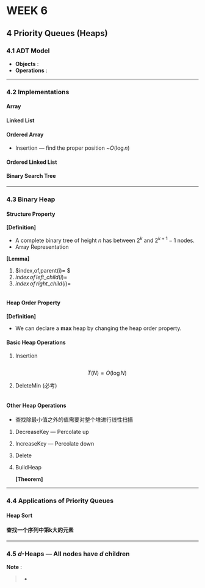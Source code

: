 # WEEK 6

## 4 Priority Queues (Heaps)

### 4.1 ADT Model

- **Objects** :
- **Operations** :

---

### 4.2 Implementations

#### Array

#### Linked List 

#### Ordered Array

- Insertion — find the proper position ~$O(\log n)$

#### Ordered Linked List

#### Binary Search Tree

---

### 4.3 Binary Heap

#### Structure Property

**[Definition]** 

- A complete binary tree of height $n$ has between $2^k$ and $2^{k+1}-1$ nodes.
- Array Representation

**[Lemma]** 

1. $index\,of\,parent(i)= $
2. $index\,of\,left\_child(i)=$
3. $index\,of\,right\_child(i)=$

```

```

#### Heap Order Property

**[Definition]**

- We can declare a **max** heap by changing the heap order property.

#### Basic Heap Operations

1. Insertion

   

   ```
   
   ```

   $$
   T(N)=O(\log N)
   $$

2. DeleteMin (必考)

   

   ```
   
   ```

#### Other Heap Operations

- 查找除最小值之外的值需要对整个堆进行线性扫描

1. DecreaseKey — Percolate up

   

2. IncreaseKey — Percolate down

   

3. Delete

4. BuildHeap

   **[Theorem]** 

---

### 4.4 Applications of Priority Queues

#### Heap Sort

#### 查找一个序列中第k大的元素

---

### 4.5 $d$-Heaps — All nodes have $d$ children

**Note** :

> - 